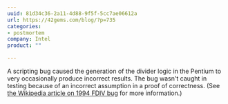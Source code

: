 ```yaml
---
uuid: 81d34c36-2a11-4d88-9f5f-5cc7ae06612a
url: https://42gems.com/blog/?p=735
categories:
- postmortem
company: Intel
product: ""

---
```


A scripting bug caused the generation of the divider logic in the Pentium to very occasionally produce incorrect results. The bug wasn't caught in testing because of an incorrect assumption in a proof of correctness. (See [the Wikipedia article on 1994 FDIV bug](https://en.wikipedia.org/wiki/Pentium_FDIV_bug) for more information.)
